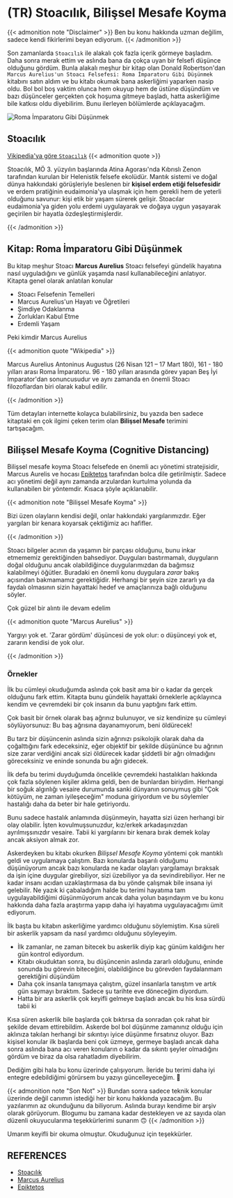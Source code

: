 # (TR) Stoacılık, Bilişsel Mesafe Koyma


{{< admonition note "Disclaimer" >}}
Ben bu konu hakkında uzman değilim, sadece kendi fikirlerimi beyan ediyorum.
{{< /admonition >}}

Son zamanlarda  `Stoacılık` ile alakalı çok fazla içerik görmeye başladım. Daha sonra merak ettim
ve aslında bana da çokça uyan bir felsefi düşünce olduğunu gördüm. Bunla alakalı meşhur bir kitap olan Donald Robertson'dan `Marcus Aurelius'un Stoacı Felsefesi: Roma İmparatoru Gibi Düşünmek` kitabını satın aldım ve bu kitabı okumak bana askerliğimi yaparken nasip oldu. Bol bol boş vaktim olunca hem okuyup hem de üstüne düşündüm ve bazı düşünceler gerçekten çok hoşuma gitmeye başladı, hatta askerliğime bile katkısı oldu diyebilirim. Bunu ilerleyen bölümlerde açıklayacağım. 

![Roma İmparatoru Gibi Düşünmek](../../images/kitap.jpeg)

## Stoacılık

[Vikipedia'ya göre `Stoacılık`](https://tr.wikipedia.org/wiki/Stoac%C4%B1l%C4%B1k)
{{< admonition quote  >}}

Stoacılık, MÖ 3. yüzyılın başlarında Atina Agorası'nda Kıbrıslı Zenon tarafından kurulan bir Helenistik felsefe ekolüdür. Mantık sistemi ve doğal dünya hakkındaki görüşleriyle beslenen bir **kişisel erdem etiği felsefesidir** ve erdem pratiğinin eudaimonia'ya ulaşmak için hem gerekli hem de yeterli olduğunu savunur: kişi etik bir yaşam sürerek gelişir. Stoacılar eudaimonia'ya giden yolu erdemi uygulayarak ve doğaya uygun yaşayarak geçirilen bir hayatla özdeşleştirmişlerdir.

{{< /admonition >}}


## Kitap: Roma İmparatoru Gibi Düşünmek

Bu kitap meşhur Stoacı **Marcus Aurelius** Stoacı felsefeyi gündelik hayatına nasıl uyguladığını ve günlük yaşamda nasıl kullanabileceğini anlatıyor. Kitapta genel olarak anlatılan konular

- Stoacı Felsefenin Temelleri
- Marcus Aurelius'un Hayatı ve Öğretileri
- Şimdiye Odaklanma
- Zorlukları Kabul Etme
- Erdemli Yaşam


Peki kimdir Marcus Aurelius

{{< admonition quote "Wikipedia" >}}

Marcus Aurelius Antoninus Augustus (26 Nisan 121 – 17 Mart 180), 161 - 180 yılları arası Roma İmparatoru. 96 - 180 yılları arasında görev yapan Beş İyi İmparator'dan sonuncusudur ve aynı zamanda en önemli Stoacı filozoflardan biri olarak kabul edilir.

{{< /admonition >}}

Tüm detayları internette kolayca bulabilirsiniz, bu yazıda ben sadece kitaptaki en çok ilgimi çeken terim olan **Bilişsel Mesafe** terimini tartışacağım.

## Bilişsel Mesafe Koyma (Cognitive Distancing)

Bilişsel mesafe koyma Stoacı felsefede en önemli acı yönetimi stratejisidir, Marcus Aurelis ve hocası [Epiktetos](https://tr.wikipedia.org/wiki/Epiktetos) tarafından bolca dile getirilmiştir. Sadece acı yönetimi değil aynı zamanda arzulardan kurtulma yolunda da kullanabilen bir yöntemdir.
 Kısaca şöyle açıklanabilir.

{{< admonition note "Bilişsel Mesafe Koyma" >}}

Bizi üzen olayların kendisi değil, onlar hakkındaki yargılarımızdır. Eğer yargıları bir kenara koyarsak çektiğimiz acı hafifler.

{{< /admonition >}}

Stoacı bilgeler acının da yaşamın bir parçası olduğunu, bunu inkar etmememiz gerektiğinden bahsediyor. Duyguları bastırmamalı, duyguların doğal olduğunu ancak olabildiğince duygularımızdan da bağımsız kalabilmeyi öğütler. Buradaki en önemli konu duygulara *zarar* bakış açısından bakmamamız gerektiğidir. Herhangi bir şeyin size zararlı ya da faydalı olmasının sizin hayattaki hedef ve amaçlarınıza bağlı olduğunu söyler. 


Çok güzel bir alıntı ile devam edelim

{{< admonition quote "Marcus Aurelius" >}}

Yargıyı yok et. 'Zarar gördüm' düşüncesi de yok olur: o düşünceyi yok et, zararın kendisi de yok olur.

{{< /admonition >}}

### Örnekler

İlk bu cümleyi okuduğumda aslında çok basit ama bir o kadar da gerçek olduğunu fark ettim. Kitapta bunu gündelik hayattaki örneklerle açıklayınca kendim ve çevremdeki bir çok insanın da bunu yaptığını fark ettim.

Çok basit bir örnek olarak baş ağrınız bulunuyor, ve siz kendinize şu cümleyi söylüyorsunuz: Bu baş ağrısına dayanamıyorum, beni öldürecek!

Bu tarz bir düşüncenin aslında sizin ağrınızı psikolojik olarak daha da çoğalttığını fark edeceksiniz, eğer objektif bir şekilde düşününce bu ağrının size zarar verdiğini ancak sizi öldürecek kadar şiddetli bir ağrı olmadığını göreceksiniz ve eninde sonunda bu ağrı gidecek.

İlk defa bu terimi duyduğumda öncelikle çevremdeki hastalıkları hakkında çok fazla söylenen kişiler aklıma geldi, ben de bunlardan biriydim. Herhangi bir soğuk algınlığı vesaire durumunda sanki dünyanın sonuymuş gibi "Çok kötüyüm, ne zaman iyileşeceğim" moduna giriyordum ve bu söylemler hastalığı daha da beter bir hale getiriyordu. 

Bunu sadece hastalık anlamında düşünmeyin, hayatta sizi üzen herhangi bir olay olabilir. İşten kovulmuşsunuzdur, kız/erkek arkadaşınızdan ayrılmışsınızdır vesaire. Tabii ki yargılarını bir kenara bırak demek kolay ancak aksiyon almak zor.

Askerdeyken bu kitabı okurken *Bilişsel Mesafe Koyma* yöntemi çok mantıklı geldi ve uygulamaya çalıştım. Bazı konularda başarılı olduğumu düşünüyorum ancak bazı konularda ne kadar olayları yargılamayı bıraksak da işin içine duygular girebiliyor, sizi üzebiliyor ya da sevindirebiliyor. Her ne kadar insanı acıdan uzaklaştırmasa da bu yönde çalışmak bile insana iyi gelebilir. Ne yazık ki çabaladığım halde bu terimi hayatıma tam uygulayabildiğimi düşünmüyorum ancak daha yolun başındayım ve bu konu hakkında daha fazla araştırma yapıp daha iyi hayatıma uygulayacağımı ümit ediyorum.

İlk başta bu kitabın askerliğime yardımcı olduğunu söylemiştim. Kısa süreli bir askerlik yapsam da nasıl yardımcı olduğunu söyleyeyim.

- İlk zamanlar, ne zaman bitecek bu askerlik diyip kaç günüm kaldığını her gün kontrol ediyordum.
- Kitabı okuduktan sonra, bu düşüncenin aslında zararlı olduğunu, eninde sonunda bu görevin biteceğini, olabildiğince bu görevden faydalanmam gerektiğini düşündüm
- Daha çok insanla tanışmaya çalıştım, güzel insanlarla tanıştım ve artık gün saymayı bıraktım. Sadece şu tarihte eve döneceğim diyordum.
- Hatta bir ara askerlik çok keyifli gelmeye başladı ancak bu his kısa sürdü tabii ki 

Kısa süren askerlik bile başlarda çok bıktırsa da sonradan çok rahat bir şekilde devam ettirebildim. Askerde bol bol düşünme zamanınız olduğu için aklınıza takılan herhangi bir sıkıntıyı iyice düşünme fırsatınız oluyor. Bazı kişisel konular ilk başlarda beni çok üzmeye, germeye başladı ancak daha sonra aslında bana acı veren konuların o kadar da sıkıntı şeyler olmadığını gördüm ve biraz da olsa rahatladım diyebilirim.

Dediğim gibi hala bu konu üzerinde çalışıyorum. İleride bu terimi daha iyi entegre edebildiğimi görürsem bu yazıyı güncelleyeceğim. :handshake:

{{< admonition note "Son Not" >}}
Bundan sonra sadece teknik konular üzerinde değil canımın istediği her bir konu hakkında yazacağım. Bu yazılarımın az okunduğunu da biliyorum.
Aslında burayı kendime bir arşiv olarak görüyorum. Blogumu bu zamana kadar destekleyen ve az sayıda olan düzenli okuyucularıma teşekkürlerimi sunarım :upside_down_face:
{{< /admonition >}}

Umarım keyifli bir okuma olmuştur. Okuduğunuz için teşekkürler.

## REFERENCES
- [Stoacılık](https://tr.wikipedia.org/wiki/Stoac%C4%B1l%C4%B1k)
- [Marcus Aurelius](https://tr.wikipedia.org/wiki/Marcus_Aurelius)
- [Epiktetos](https://tr.wikipedia.org/wiki/Epiktetos)

